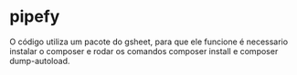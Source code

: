 # pipefy

O código utiliza um pacote do gsheet, para que ele funcione é necessario instalar o composer e rodar os comandos composer install e composer dump-autoload. 
